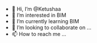 - 👋 Hi, I’m @Ketushaa
- 👀 I’m interested in BIM
- 🌱 I’m currently learning BIM
- 💞️ I’m looking to collaborate on ...
- 📫 How to reach me ...

<!---
Ketushaa/Ketushaa is a ✨ special ✨ repository because its `README.md` (this file) appears on your GitHub profile.
You can click the Preview link to take a look at your changes.
--->
